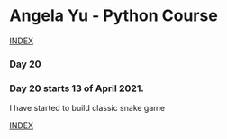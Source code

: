 # Angela Yu - Python Course
[INDEX](../README.md)
### Day 20
### Day 20 starts 13 of April 2021. 
I have started to build classic snake game


[INDEX](../README.md)
